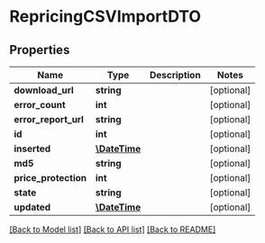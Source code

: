 # RepricingCSVImportDTO

## Properties
Name | Type | Description | Notes
------------ | ------------- | ------------- | -------------
**download_url** | **string** |  | [optional] 
**error_count** | **int** |  | [optional] 
**error_report_url** | **string** |  | [optional] 
**id** | **int** |  | [optional] 
**inserted** | [**\DateTime**](\DateTime.md) |  | [optional] 
**md5** | **string** |  | [optional] 
**price_protection** | **int** |  | [optional] 
**state** | **string** |  | [optional] 
**updated** | [**\DateTime**](\DateTime.md) |  | [optional] 

[[Back to Model list]](../README.md#documentation-for-models) [[Back to API list]](../README.md#documentation-for-api-endpoints) [[Back to README]](../README.md)


